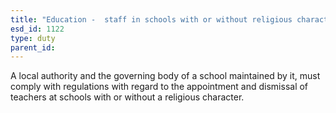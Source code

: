 ```yaml
---
title: "Education -  staff in schools with or without religious character"
esd_id: 1122
type: duty
parent_id:  
---
```


A local authority and the governing body of a school maintained by it, must comply with regulations with regard to the appointment and dismissal of teachers at schools with or without a religious character.

